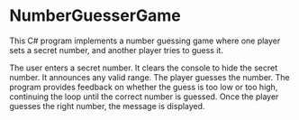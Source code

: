 # NumberGuesserGame

This C# program implements a number guessing game where one player sets a secret number, and another player tries to guess it.

The user enters a secret number.
It clears the console to hide the secret number.
It announces any valid range.
The player guesses the number.
The program provides feedback on whether the guess is too low or too high, continuing the loop until the correct number is guessed.
Once the player guesses the right number, the message is displayed.
